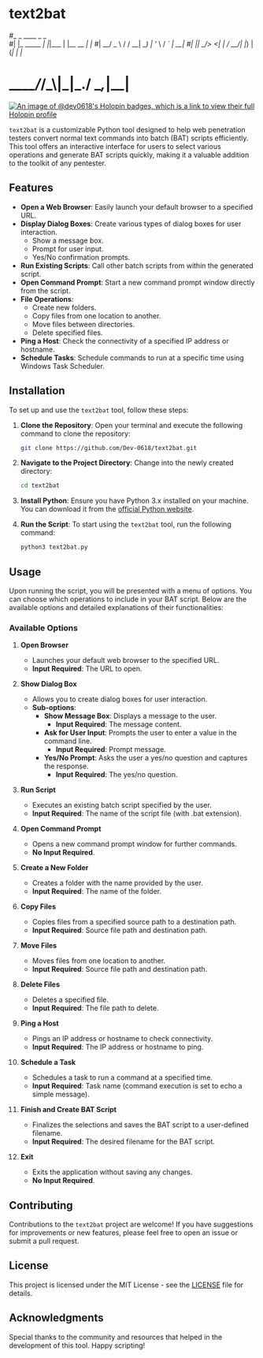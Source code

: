 # text2bat
#_            _   ____  _           _   
#| |_ _____  _| |_|___ \| |__   __ _| |_ 
#| __/ _ \ \/ / __| __) | '_ \ / _` | __|
#| ||  __/>  <| |_ / __/| |_) | (_| | |_ 
# \__\___/_/\_\\__|_____|_.__/ \__,_|\__|
[![An image of @dev0618's Holopin badges, which is a link to view their full Holopin profile](https://holopin.me/dev0618)](https://holopin.io/@dev0618)


`text2bat` is a customizable Python tool designed to help web penetration testers convert normal text commands into batch (BAT) scripts efficiently. This tool offers an interactive interface for users to select various operations and generate BAT scripts quickly, making it a valuable addition to the toolkit of any pentester.

## Features

- **Open a Web Browser**: Easily launch your default browser to a specified URL.
- **Display Dialog Boxes**: Create various types of dialog boxes for user interaction.
  - Show a message box.
  - Prompt for user input.
  - Yes/No confirmation prompts.
- **Run Existing Scripts**: Call other batch scripts from within the generated script.
- **Open Command Prompt**: Start a new command prompt window directly from the script.
- **File Operations**:
  - Create new folders.
  - Copy files from one location to another.
  - Move files between directories.
  - Delete specified files.
- **Ping a Host**: Check the connectivity of a specified IP address or hostname.
- **Schedule Tasks**: Schedule commands to run at a specific time using Windows Task Scheduler.

## Installation

To set up and use the `text2bat` tool, follow these steps:

1. **Clone the Repository**:
   Open your terminal and execute the following command to clone the repository:

   ```bash
   git clone https://github.com/Dev-0618/text2bat.git
   ```

2. **Navigate to the Project Directory**:
   Change into the newly created directory:

   ```bash
   cd text2bat
   ```

3. **Install Python**:
   Ensure you have Python 3.x installed on your machine. You can download it from the [official Python website](https://www.python.org/downloads/).

4. **Run the Script**:
   To start using the `text2bat` tool, run the following command:

   ```bash
   python3 text2bat.py
   ```

## Usage

Upon running the script, you will be presented with a menu of options. You can choose which operations to include in your BAT script. Below are the available options and detailed explanations of their functionalities:

### Available Options

1. **Open Browser**
   - Launches your default web browser to the specified URL.
   - **Input Required**: The URL to open.

2. **Show Dialog Box**
   - Allows you to create dialog boxes for user interaction.
   - **Sub-options**:
     - **Show Message Box**: Displays a message to the user.
       - **Input Required**: The message content.
     - **Ask for User Input**: Prompts the user to enter a value in the command line.
       - **Input Required**: Prompt message.
     - **Yes/No Prompt**: Asks the user a yes/no question and captures the response.
       - **Input Required**: The yes/no question.

3. **Run Script**
   - Executes an existing batch script specified by the user.
   - **Input Required**: The name of the script file (with .bat extension).

4. **Open Command Prompt**
   - Opens a new command prompt window for further commands.
   - **No Input Required**.

5. **Create a New Folder**
   - Creates a folder with the name provided by the user.
   - **Input Required**: The name of the folder.

6. **Copy Files**
   - Copies files from a specified source path to a destination path.
   - **Input Required**: Source file path and destination path.

7. **Move Files**
   - Moves files from one location to another.
   - **Input Required**: Source file path and destination path.

8. **Delete Files**
   - Deletes a specified file.
   - **Input Required**: The file path to delete.

9. **Ping a Host**
   - Pings an IP address or hostname to check connectivity.
   - **Input Required**: The IP address or hostname to ping.

10. **Schedule a Task**
    - Schedules a task to run a command at a specified time.
    - **Input Required**: Task name (command execution is set to echo a simple message).

11. **Finish and Create BAT Script**
    - Finalizes the selections and saves the BAT script to a user-defined filename.
    - **Input Required**: The desired filename for the BAT script.

12. **Exit**
    - Exits the application without saving any changes.
    - **No Input Required**.

## Contributing

Contributions to the `text2bat` project are welcome! If you have suggestions for improvements or new features, please feel free to open an issue or submit a pull request.

## License

This project is licensed under the MIT License - see the [LICENSE](LICENSE) file for details.

## Acknowledgments

Special thanks to the community and resources that helped in the development of this tool. Happy scripting!
